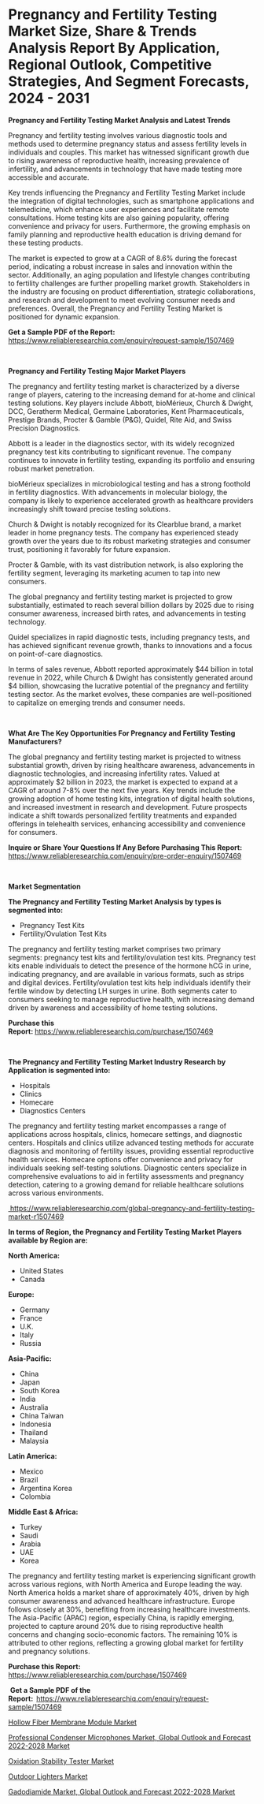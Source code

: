 <p><h1>Pregnancy and Fertility Testing Market Size, Share & Trends Analysis Report By Application, Regional Outlook, Competitive Strategies, And Segment Forecasts, 2024 - 2031</h1></p><p><strong>Pregnancy and Fertility Testing Market Analysis and Latest Trends</strong></p>
<p><p>Pregnancy and fertility testing involves various diagnostic tools and methods used to determine pregnancy status and assess fertility levels in individuals and couples. This market has witnessed significant growth due to rising awareness of reproductive health, increasing prevalence of infertility, and advancements in technology that have made testing more accessible and accurate. </p><p>Key trends influencing the Pregnancy and Fertility Testing Market include the integration of digital technologies, such as smartphone applications and telemedicine, which enhance user experiences and facilitate remote consultations. Home testing kits are also gaining popularity, offering convenience and privacy for users. Furthermore, the growing emphasis on family planning and reproductive health education is driving demand for these testing products.</p><p>The market is expected to grow at a CAGR of 8.6% during the forecast period, indicating a robust increase in sales and innovation within the sector. Additionally, an aging population and lifestyle changes contributing to fertility challenges are further propelling market growth. Stakeholders in the industry are focusing on product differentiation, strategic collaborations, and research and development to meet evolving consumer needs and preferences. Overall, the Pregnancy and Fertility Testing Market is positioned for dynamic expansion.</p></p>
<p><strong>Get a Sample PDF of the Report:&nbsp;</strong> <a href="https://www.reliableresearchiq.com/enquiry/request-sample/1507469?utm_campaign=1087&utm_medium=2&utm_source=Github&utm_content=ia&utm_term=27122024&utm_id=pregnancy-and-fertility-testing">https://www.reliableresearchiq.com/enquiry/request-sample/1507469</a></p>
<p>&nbsp;</p>
<p><strong>Pregnancy and Fertility Testing Major Market Players</strong></p>
<p><p>The pregnancy and fertility testing market is characterized by a diverse range of players, catering to the increasing demand for at-home and clinical testing solutions. Key players include Abbott, bioMérieux, Church & Dwight, DCC, Geratherm Medical, Germaine Laboratories, Kent Pharmaceuticals, Prestige Brands, Procter & Gamble (P&G), Quidel, Rite Aid, and Swiss Precision Diagnostics.</p><p>Abbott is a leader in the diagnostics sector, with its widely recognized pregnancy test kits contributing to significant revenue. The company continues to innovate in fertility testing, expanding its portfolio and ensuring robust market penetration.</p><p>bioMérieux specializes in microbiological testing and has a strong foothold in fertility diagnostics. With advancements in molecular biology, the company is likely to experience accelerated growth as healthcare providers increasingly shift toward precise testing solutions.</p><p>Church & Dwight is notably recognized for its Clearblue brand, a market leader in home pregnancy tests. The company has experienced steady growth over the years due to its robust marketing strategies and consumer trust, positioning it favorably for future expansion.</p><p>Procter & Gamble, with its vast distribution network, is also exploring the fertility segment, leveraging its marketing acumen to tap into new consumers.</p><p>The global pregnancy and fertility testing market is projected to grow substantially, estimated to reach several billion dollars by 2025 due to rising consumer awareness, increased birth rates, and advancements in testing technology.</p><p>Quidel specializes in rapid diagnostic tests, including pregnancy tests, and has achieved significant revenue growth, thanks to innovations and a focus on point-of-care diagnostics.</p><p>In terms of sales revenue, Abbott reported approximately $44 billion in total revenue in 2022, while Church & Dwight has consistently generated around $4 billion, showcasing the lucrative potential of the pregnancy and fertility testing sector. As the market evolves, these companies are well-positioned to capitalize on emerging trends and consumer needs.</p></p>
<p>&nbsp;</p>
<p><strong>What Are The Key Opportunities For Pregnancy and Fertility Testing Manufacturers?</strong></p>
<p><p>The global pregnancy and fertility testing market is projected to witness substantial growth, driven by rising healthcare awareness, advancements in diagnostic technologies, and increasing infertility rates. Valued at approximately $2 billion in 2023, the market is expected to expand at a CAGR of around 7-8% over the next five years. Key trends include the growing adoption of home testing kits, integration of digital health solutions, and increased investment in research and development. Future prospects indicate a shift towards personalized fertility treatments and expanded offerings in telehealth services, enhancing accessibility and convenience for consumers.</p></p>
<p><strong>Inquire or Share Your Questions If Any Before Purchasing This Report:</strong> <a href="https://www.reliableresearchiq.com/enquiry/pre-order-enquiry/1507469?utm_campaign=1087&utm_medium=2&utm_source=Github&utm_content=ia&utm_term=27122024&utm_id=pregnancy-and-fertility-testing">https://www.reliableresearchiq.com/enquiry/pre-order-enquiry/1507469</a></p>
<p>&nbsp;</p>
<p><strong>Market Segmentation</strong></p>
<p><strong>The Pregnancy and Fertility Testing Market Analysis by types is segmented into:</strong></p>
<p><ul><li>Pregnancy Test Kits</li><li>Fertility/Ovulation Test Kits</li></ul></p>
<p><p>The pregnancy and fertility testing market comprises two primary segments: pregnancy test kits and fertility/ovulation test kits. Pregnancy test kits enable individuals to detect the presence of the hormone hCG in urine, indicating pregnancy, and are available in various formats, such as strips and digital devices. Fertility/ovulation test kits help individuals identify their fertile window by detecting LH surges in urine. Both segments cater to consumers seeking to manage reproductive health, with increasing demand driven by awareness and accessibility of home testing solutions.</p></p>
<p><strong>Purchase this Report:&nbsp;</strong><a href="https://www.reliableresearchiq.com/purchase/1507469?utm_campaign=1087&utm_medium=2&utm_source=Github&utm_content=ia&utm_term=27122024&utm_id=pregnancy-and-fertility-testing">https://www.reliableresearchiq.com/purchase/1507469</a></p>
<p>&nbsp;</p>
<p><strong>The Pregnancy and Fertility Testing Market Industry Research by Application is segmented into:</strong></p>
<p><ul><li>Hospitals</li><li>Clinics</li><li>Homecare</li><li>Diagnostics Centers</li></ul></p>
<p><p>The pregnancy and fertility testing market encompasses a range of applications across hospitals, clinics, homecare settings, and diagnostic centers. Hospitals and clinics utilize advanced testing methods for accurate diagnosis and monitoring of fertility issues, providing essential reproductive health services. Homecare options offer convenience and privacy for individuals seeking self-testing solutions. Diagnostic centers specialize in comprehensive evaluations to aid in fertility assessments and pregnancy detection, catering to a growing demand for reliable healthcare solutions across various environments.</p></p>
<p><a href="https://www.reliableresearchiq.com/global-pregnancy-and-fertility-testing-market-r1507469?utm_campaign=1087&utm_medium=2&utm_source=Github&utm_content=ia&utm_term=27122024&utm_id=pregnancy-and-fertility-testing">&nbsp;https://www.reliableresearchiq.com/global-pregnancy-and-fertility-testing-market-r1507469</a></p>
<p><strong>In terms of Region, the Pregnancy and Fertility Testing Market Players available by Region are:</strong></p>
<p>
    <p> <strong> North America: </strong>
        <ul>
            <li>United States</li>
            <li>Canada</li>
        </ul>
        </p> 
    <p> <strong> Europe: </strong>
        <ul>
            <li>Germany</li>
            <li>France</li>
            <li>U.K.</li>
            <li>Italy</li>
            <li>Russia</li>
        </ul>
        </p> 
    <p> <strong> Asia-Pacific: </strong>
        <ul>
            <li>China</li>
            <li>Japan</li>
            <li>South Korea</li>
            <li>India</li>
            <li>Australia</li>
            <li>China Taiwan</li>
            <li>Indonesia</li>
            <li>Thailand</li>
            <li>Malaysia</li>
        </ul>
        </p> 
    <p> <strong> Latin America: </strong>
        <ul>
            <li>Mexico</li>
            <li>Brazil</li>
            <li>Argentina Korea</li>
            <li>Colombia</li>
        </ul>
        </p> 
    <p> <strong> Middle East & Africa: </strong>
        <ul>
            <li>Turkey</li>
            <li>Saudi</li>
            <li>Arabia</li>
            <li>UAE</li>
            <li>Korea</li>
        </ul>
    </p>
    </p>
<p><p>The pregnancy and fertility testing market is experiencing significant growth across various regions, with North America and Europe leading the way. North America holds a market share of approximately 40%, driven by high consumer awareness and advanced healthcare infrastructure. Europe follows closely at 30%, benefiting from increasing healthcare investments. The Asia-Pacific (APAC) region, especially China, is rapidly emerging, projected to capture around 20% due to rising reproductive health concerns and changing socio-economic factors. The remaining 10% is attributed to other regions, reflecting a growing global market for fertility and pregnancy solutions.</p></p>
<p><strong>Purchase this Report: </strong><a href="https://www.reliableresearchiq.com/purchase/1507469?utm_campaign=1087&utm_medium=2&utm_source=Github&utm_content=ia&utm_term=27122024&utm_id=pregnancy-and-fertility-testing">https://www.reliableresearchiq.com/purchase/1507469</a></p>
<p>&nbsp;<strong>Get a Sample PDF of the Report:&nbsp;&nbsp;</strong><a href="https://www.reliableresearchiq.com/enquiry/request-sample/1507469?utm_campaign=1087&utm_medium=2&utm_source=Github&utm_content=ia&utm_term=27122024&utm_id=pregnancy-and-fertility-testing">https://www.reliableresearchiq.com/enquiry/request-sample/1507469</a></p>
<p><strong></strong></p>
<p><p><a href="https://www.linkedin.com/pulse/historical-trends-future-projections-hollow-fiber-membrane-module-jzotf?utm_campaign=1087&utm_medium=2&utm_source=Github&utm_content=ia&utm_term=27122024&utm_id=pregnancy-and-fertility-testing">Hollow Fiber Membrane Module Market</a></p><p><a href="https://github.com/danikabiele541/Market-Research-Report-List-1/blob/main/professional-condenser-microphones-market-global-outlook-and-forecast-2022-2028-market.md?utm_campaign=1087&utm_medium=2&utm_source=Github&utm_content=ia&utm_term=27122024&utm_id=pregnancy-and-fertility-testing">Professional Condenser Microphones Market, Global Outlook and Forecast 2022-2028 Market</a></p><p><a href="https://www.linkedin.com/pulse/oxidation-stability-tester-market-global-regional-analysis-zeszf?utm_campaign=1087&utm_medium=2&utm_source=Github&utm_content=ia&utm_term=27122024&utm_id=pregnancy-and-fertility-testing">Oxidation Stability Tester Market</a></p><p><a href="https://www.linkedin.com/pulse/discovering-outdoor-lightersmarkets-types-applications-geographies-kbfff?utm_campaign=1087&utm_medium=2&utm_source=Github&utm_content=ia&utm_term=27122024&utm_id=pregnancy-and-fertility-testing">Outdoor Lighters Market</a></p><p><a href="https://github.com/jamastodola515/Market-Research-Report-List-1/blob/main/gadodiamide-market-global-outlook-and-forecast-2022-2028-market.md?utm_campaign=1087&utm_medium=2&utm_source=Github&utm_content=ia&utm_term=27122024&utm_id=pregnancy-and-fertility-testing">Gadodiamide Market, Global Outlook and Forecast 2022-2028 Market</a></p></p>